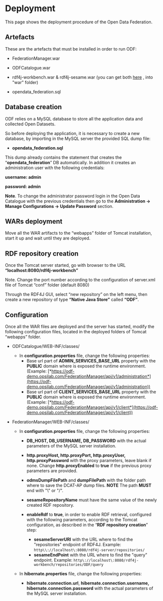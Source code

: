 # Deployment

This page shows the deployment procedure of the Open Data Federation.

## Artefacts

These are the artefacts that must be installed in order to run ODF:

-   FederationManager.war

-   ODFCatalogue.war

-   rdf4j-workbench.war & rdf4j-sesame.war  (you can get both [here](http://www.eclipse.org/downloads/download.php?file=/rdf4j/eclipse-rdf4j-2.2.1-sdk.zip) , into "war" folder)

-   opendata\_federation.sql

## Database creation

ODF relies on a MySQL database to store all the application data and
collected Open Datasets.

So before deploying the application, it is necessary to create a new
database, by importing in the MySQL server the provided SQL dump file:

-   **opendata\_federation.sql**

This dump already contains the statement that creates the
“**opendata\_federation**” DB automatically. In addition it creates an
administration user with the following credentials:

**username: admin**

**password: admin**

**Note**. To change the administrator password login in the Open Data Catalogue with the previous credentials then go to the **Administration -> Manage Configurations -> Update Password** section.

## WARs deployment

Move all the WAR artifacts to the “webapps” folder of Tomcat
installation, start it up and wait until they are deployed.

## RDF repository creation

Once the Tomcat server started, go with browser to the URL
**“localhost:8080/rdf4j-workbench”**

Note. Change the port number according to the configuration of
server.xml file of Tomcat “conf” folder (default 8080)

Through the RDF4J GUI, select “new repository” on the left menu, then
create a new repository of type **“Native Java Store”** called **“ODF”**.

## Configuration

Once all the WAR files are deployed and the server has started, modify
the following configuration files, located in the deployed folders of
Tomcat “webapps” folder.

-   ODFCatalogue/WEB-INF/classes/

    -   In **configuration.properties** file, change the following properties:
		- Base url part of **ADMIN\_SERVICES\_BASE\_URL** property with the **PUBLIC** domain where
			is exposed the runtime environment. (Example:
			[*https://odf-demo.opsilab.com/FederationManager/api/v1/administration*](https://odf-demo.opsilab.com/FederationManager/api/v1/administration))
		- Base url part of **CLIENT\_SERVICES\_BASE\_URL** property with the **PUBLIC** domain where
			is exposed the runtime environment. (Example:
			[*https://odf-demo.opsilab.com/FederationManager/api/v1/client*](https://odf-demo.opsilab.com/FederationManager/api/v1/client))
-   FederationManager/WEB-INF/classes/

    -   In **configuration.properties** file, change the following
        properties:

        -   **DB\_HOST, DB\_USERNAME, DB\_PASSWORD** with the actual
            parameters of the MySQL server installation.

        -   **http.proxyHost, http.proxyPort,
            http.proxyUser, http.proxyPassword** with the proxy
            parameters, leave blank if none. Change **http.proxyEnabled** to **true**              if the previous proxy parameters are provided.

        -   **odmsDumpFilePath** and **dumpFilePath** with the folder path where to                 save the DCAT-AP dump files. **NOTE** The path **MUST** end with "\\" or              "/". 
        -   **sesameRepositoryName** must have the same value of the
            newly created RDF repository.
        -   **enableRdf** to **true**, in order to enable RDF retrieval, configured with the following parameters, according to the Tomcat configuration, as described in the “**RDF repository creation**” step:
             -   **sesameServerURI** with the URL where to find the "repositories" endpoint of RDF4J.  Example: 
             `http\\://localhost\:8080/rdf4j-server/repositories/`
             -  **sesameEndPoint** with the URL where to find the "query" endpoint.                Example:
             `http\://localhost\:8080/rdf4j-workbench/repositories/ODF/query`
   
    -   In **hibernate.properties** file, change the following
        properties:
        
        -   **hibernate.connection.url**, **hibernate.connection.username,
            hibernate.connection.password** with the actual parameters
            of the MySQL server installation.